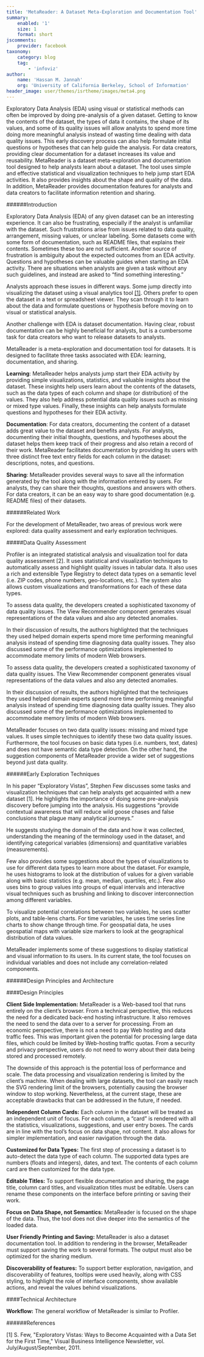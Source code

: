 ```yaml
---
title: 'MetaReader: A Dataset Meta-Exploration and Documentation Tool'
summary:
    enabled: '1'
    size: 1
    format: short
jscomments:
    provider: facebook
taxonomy:
    category: blog
    tag:
        - 'infoviz'
author:
    name: 'Hassan M. Jannah'
    org: 'University of California Berkeley, School of Information'
header_image: user/themes/isrtheme/images/meta4.png
---
```


Exploratory Data Analysis (EDA) using visual or statistical methods can often be improved by doing pre-analysis of a given dataset. Getting to know the contents of the dataset, the types of data it contains, the shape of its values, and some of its quality issues will allow analysts to spend more time doing more meaningful analysis instead of wasting time dealing with data quality issues. This early discovery process can also help formulate initial questions or hypotheses that can help guide the analysis. For data creators, providing clear documentation for a dataset increases its value and reusability. MetaReader is a dataset meta-exploration and documentation tool designed to help analysts learn about a dataset. The tool uses simple and effective statistical and visualization techniques to help jump start EDA activities. It also provides insights about the shape and quality of the data. In addition, MetaReader provides documentation features for analysts and data creators to facilitate information retention and sharing.


######Introduction

Exploratory Data Analysis (EDA) of any given dataset can be an interesting experience. It can also be frustrating, especially if the analyst is unfamiliar with the dataset. Such frustrations arise from issues related to data quality, arrangement, missing values, or unclear labeling. Some datasets come with some form of documentation, such as README files, that explains their contents. Sometimes these too are not sufficient. Another source of frustration is ambiguity about the expected outcomes from an EDA activity. Questions and hypotheses can be valuable guides when starting an EDA activity. There are situations when analysts are given a task without any such guidelines, and instead are asked to “find something interesting.”

Analysts approach these issues in different ways. Some jump directly into visualizing the dataset using a visual analytics tool [[1]](#ref-1). Others prefer to open the dataset in a text or spreadsheet viewer. They scan through it to learn about the data and formulate questions or hypothesis before moving on to visual or statistical analysis.

Another challenge with EDA is dataset documentation. Having clear, robust documentation can be highly beneficial for analysts, but is a cumbersome task for data creators who want to release datasets to analysts. 

MetaReader is a meta-exploration and documentation tool for datasets. It is designed to facilitate three tasks associated with EDA: learning, documentation, and sharing.

**Learning**:  MetaReader helps analysts jump start their EDA activity by providing simple visualizations, statistics, and valuable insights about the dataset. These insights help users learn about the contents of the datasets, such as the data types of each column and shape (or distribution) of the values. They also help address potential data quality issues such as missing or mixed type values. Finally, these insights can help analysts formulate questions and hypotheses for their EDA activity.

**Documentation**: For data creators, documenting the content of a dataset adds great value to the dataset and benefits analysts. For analysts, documenting their initial thoughts, questions, and hypotheses about the dataset helps them keep track of their progress and also retain a record of their work. MetaReader facilitates documentation by providing its users with three distinct free text entry fields for each column in the dataset: descriptions, notes, and questions.

**Sharing**: MetaReader provides several ways to save all the information generated by the tool along with the information entered by users. For analysts, they can share their thoughts, questions and answers with others. For data creators, it can be an easy way to share good documentation (e.g. README files) of their datasets.


######Related Work

For the development of MetaReader, two areas of previous work were explored: data quality assessment and early exploration techniques.

#####Data Quality Assessment

Profiler is an integrated statistical analysis and visualization tool for data quality assessment [2]. It uses statistical and visualization techniques to automatically assess and highlight quality issues in tabular data. It also uses a rich and extensible Type Registry to detect data types on a semantic level (i.e. ZIP codes, phone numbers, geo-locations, etc.). The system also allows custom visualizations and transformations for each of these data types.

To assess data quality, the developers created a sophisticated taxonomy of data quality issues. The View Recommender component generates visual representations of the data values and also any detected anomalies.

In their discussion of results, the authors highlighted that the techniques they used helped domain experts spend more time performing meaningful analysis instead of spending time diagnosing data quality issues. They also discussed some of the performance optimizations implemented to accommodate memory limits of modern Web browsers.

To assess data quality, the developers created a sophisticated taxonomy of data quality issues. The View Recommender component generates visual representations of the data values and also any detected anomalies.

In their discussion of results, the authors highlighted that the techniques they used helped domain experts spend more time performing meaningful analysis instead of spending time diagnosing data quality issues. They also discussed some of the performance optimizations implemented to accommodate memory limits of modern Web browsers.

MetaReader focuses on two data quality issues: missing and mixed type values. It uses simple techniques to identify these two data quality issues. Furthermore, the tool focuses on basic data types (i.e. numbers, text, dates) and does not have semantic data type detection. On the other hand, the suggestion components of MetaReader provide a wider set of suggestions beyond just data quality.


######Early Exploration Techniques 

In his paper “Exploratory Vistas”, Stephen Few discusses some tasks and visualization techniques that can help analysts get acquainted with a new dataset [1]. He highlights the importance of doing some pre-analysis discovery before jumping into the analysis. His suggestions “provide contextual awareness that will reduce wild goose chases and false conclusions that plague many analytical journeys.”

He suggests studying the domain of the data and how it was collected, understanding the meaning of the terminology used in the dataset, and identifying categorical variables (dimensions) and quantitative variables (measurements).

Few also provides some suggestions about the types of visualizations to use for different data types to learn more about the dataset. For example, he uses histograms to look at the distribution of values for a given variable along with basic statistics (e.g. mean, median, quartiles, etc.). Few also uses bins to group values into groups of equal intervals and interactive visual techniques such as brushing and linking to discover interconnection among different variables.

To visualize potential correlations between two variables, he uses scatter plots, and table-lens charts. For time variables, he uses time series line charts to show change through time. For geospatial data, he uses geospatial maps with variable size markers to look at the geographical distribution of data values.

MetaReader implements some of these suggestions to display statistical and visual information to its users. In its current state, the tool focuses on individual variables and does not include any correlation-related components.

######Design Principles and Architecture

####Design Principles


__Client Side Implementation:__ MetaReader is a Web-based tool that runs entirely on the client’s browser. From a technical perspective, this reduces the need for a dedicated back-end hosting infrastructure. It also removes the need to send the data over to a server for processing. From an economic perspective, there is not a need to pay Web hosting and data traffic fees. This was important given the potential for processing large data files, which could be limited by Web-hosting traffic quotas. From a security and privacy perspective, users do not need to worry about their data being stored and processed remotely.

The downside of this approach is the potential loss of performance and scale. The data processing and visualization rendering is limited by the client’s machine. When dealing with large datasets, the tool can easily reach the SVG rendering limit of the browsers, potentially causing the browser window to stop working. Nevertheless, at the current stage, these are acceptable drawbacks that can be addressed in the future, if needed.

__Independent Column Cards:__
Each column in the dataset will be treated as an independent unit of focus. For each column, a “card” is rendered with all the statistics, visualizations, suggestions, and user entry boxes. The cards are in line with the tool’s focus on data shape, not content. It also allows for simpler implementation, and easier navigation through the data.

__Customized for Data Types:__
The first step of processing a dataset is to auto-detect the data type of each column. The supported data types are numbers (floats and integers), dates, and text. The contents of each column card are then customized for the data type.

__Editable Titles:__
To support flexible documentation and sharing, the page title, column card titles, and visualization titles must be editable. Users can rename these components on the interface before printing or saving their work.

__Focus on Data Shape, not Semantics:__
MetaReader is focused on the shape of the data. Thus, the tool does not dive deeper into the semantics of the loaded data.

__User Friendly Printing and Saving:__
MetaReader is also a dataset documentation tool. In addition to rendering in the browser, MetaReader must support saving the work to several formats. The output must also be optimized for the sharing medium. 

__Discoverability of features:__
To support better exploration, navigation, and discoverability of features, tooltips were used heavily, along with CSS styling, to highlight the role of interface components, show available actions, and reveal the values behind visualizations.


####Technical Architecture

__Workflow:__
The general workflow of MetaReader is similar to Profiler.


######References

[1] S. Few, "Exploratory Vistas: Ways to Become Acquainted with a Data Set for the First Time," Visual Business Intelligence Newsletter, vol. July/August/September, 2011. <a id="ref-1"></a>



